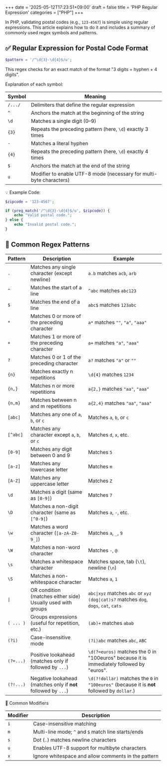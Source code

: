 +++
date = '2025-05-12T17:23:51+09:00'
draft = false
title = 'PHP Regular Expression'
categories = ["PHP"]
+++



In PHP, validating postal codes (e.g., `123-4567`) is simple using regular expressions. This article explains how to do it and includes a summary of commonly used regex symbols and patterns.

## ✅ Regular Expression for Postal Code Format

```php
$pattern = '/^\d{3}-\d{4}$/u';

```

This regex checks for an exact match of the format "3 digits + hyphen + 4 digits".

Explanation of each symbol:

| Symbol  | Meaning                                                             |
| ------- | ------------------------------------------------------------------- |
| `/.../` | Delimiters that define the regular expression                       |
| `^`     | Anchors the match at the beginning of the string                    |
| `\d`    | Matches a single digit (0–9)                                        |
| `{3}`   | Repeats the preceding pattern (here, `\d`) exactly 3 times          |
| `-`     | Matches a literal hyphen                                            |
| `{4}`   | Repeats the preceding pattern (here, `\d`) exactly 4 times          |
| `$`     | Anchors the match at the end of the string                          |
| `u`     | Modifier to enable UTF-8 mode (necessary for multi-byte characters) |



💡 Example Code:

```php
$zipcode = '123-4567';

if (preg_match('/^\d{3}-\d{4}$/u', $zipcode)) {
    echo "Valid postal code.";
} else {
    echo "Invalid postal code.";
}

```


## 📘 Common Regex Patterns

| Pattern   | Description                                                        | Example                                                                                    |
| --------- | ------------------------------------------------------------------ | ------------------------------------------------------------------------------------------ |
| `.`       | Matches any single character (except newline)                      | `a.b` matches `acb`, `arb`                                                                 |
| `^`       | Matches the start of a line                                        | `^abc` matches `abc123`                                                                    |
| `$`       | Matches the end of a line                                          | `abc$` matches `123abc`                                                                    |
| `*`       | Matches 0 or more of the preceding character                       | `a*` matches `""`, `"a"`, `"aaa"`                                                          |
| `+`       | Matches 1 or more of the preceding character                       | `a+` matches `"a"`, `"aaa"`                                                                |
| `?`       | Matches 0 or 1 of the preceding character                          | `a?` matches `"a"` or `""`                                                                 |
| `{n}`     | Matches exactly n repetitions                                      | `\d{4}` matches `1234`                                                                     |
| `{n,}`    | Matches n or more repetitions                                      | `a{2,}` matches `"aa"`, `"aaa"`                                                            |
| `{n,m}`   | Matches between n and m repetitions                                | `a{2,4}` matches `"aa"`, `"aaa"`                                                           |
| `[abc]`   | Matches any one of `a`, `b`, or `c`                                | Matches `a`, `b`, or `c`                                                                   |
| `[^abc]`  | Matches any character except `a`, `b`, or `c`                      | Matches `d`, `x`, etc.                                                                     |
| `[0-9]`   | Matches any digit between 0 and 9                                  | Matches `5`                                                                                |
| `[a-z]`   | Matches any lowercase letter                                       | Matches `m`                                                                                |
| `[A-Z]`   | Matches any uppercase letter                                       | Matches `Z`                                                                                |
| `\d`      | Matches a digit (same as `[0-9]`)                                  | Matches `7`                                                                                |
| `\D`      | Matches a non-digit character (same as `[^0-9]`)                   | Matches `a`, `-`, etc.                                                                     |
| `\w`      | Matches a word character (`[a-zA-Z0-9_]`)                          | Matches `a`, `_`, `9`                                                                      |
| `\W`      | Matches a non-word character                                       | Matches `-`, `@`                                                                           |
| `\s`      | Matches a whitespace character                                     | Matches space, tab (`\t`), newline (`\n`)                                                  |
| `\S`      | Matches a non-whitespace character                                 | Matches `a`, `1`                                                                           |
| `\|`      | OR condition (matches either side)<br>Usually used with groups | `abc\|xyz` matches `abc` or `xyz` <br> `(dog\|cat)s?` matches `dog`, `dogs`, `cat`, `cats` |
| `( ... )` | Groups expressions (useful for repetition, etc.)                   | `(ab)+` matches `abab`                                                                     |
| `(?i)`    | Case-insensitive mode                                              | `(?i)abc` matches `abc`, `ABC`                                                             |
| `(?=...)` | Positive lookahead (matches only if followed by `...`)         | `\d(?=euros)` matches the 0 in "100euros" because it is immediately followed by "euros".           |
| `(?!...)` | Negative lookahead (matches only if **not** followed by `...`) | `\d(?!dollar)` matches the `0` in `"100euros"` (because it is **not** followed by `dollar`.) |




🧩 Common Modifiers

| Modifier | Description                                         |
| -------- | --------------------------------------------------- |
| `i`      | Case-insensitive matching                           |
| `m`      | Multi-line mode; `^` and `$` match line starts/ends |
| `s`      | Dot (`.`) matches newline characters                |
| `u`      | Enables UTF-8 support for multibyte characters      |
| `x`      | Ignore whitespace and allow comments in the pattern |

